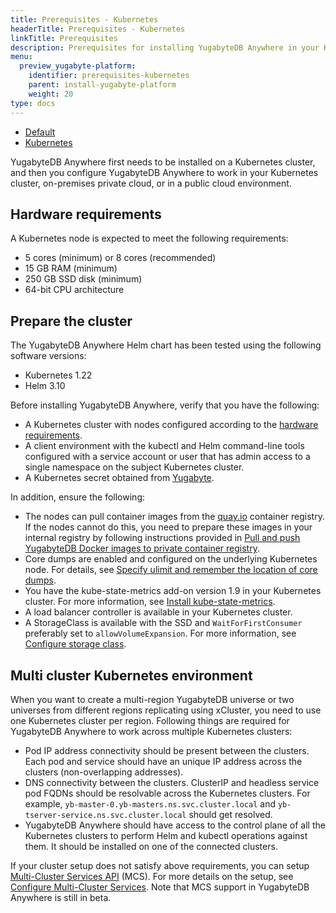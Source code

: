 ```yaml
---
title: Prerequisites - Kubernetes
headerTitle: Prerequisites - Kubernetes
linkTitle: Prerequisites
description: Prerequisites for installing YugabyteDB Anywhere in your Kubernetes environment
menu:
  preview_yugabyte-platform:
    identifier: prerequisites-kubernetes
    parent: install-yugabyte-platform
    weight: 20
type: docs
---
```


<ul class="nav nav-tabs-alt nav-tabs-yb">

  <li>
    <a href="../default/" class="nav-link">
      <i class="fa-solid fa-cloud"></i>Default</a>
  </li>

  <li>
    <a href="../kubernetes/" class="nav-link active">
      <i class="fa-regular fa-dharmachakra" aria-hidden="true"></i>Kubernetes</a>
  </li>

</ul>

YugabyteDB Anywhere first needs to be installed on a Kubernetes cluster, and then you configure YugabyteDB Anywhere to work in your Kubernetes cluster, on-premises private cloud, or in a public cloud environment.

## Hardware requirements

A Kubernetes node is expected to meet the following requirements: 

- 5 cores (minimum) or 8 cores (recommended)
- 15 GB RAM (minimum)
- 250 GB SSD disk (minimum)
- 64-bit CPU architecture

## Prepare the cluster

The YugabyteDB Anywhere Helm chart has been tested using the following software versions:

- Kubernetes 1.22
- Helm 3.10


Before installing YugabyteDB Anywhere, verify that you have the following:

- A Kubernetes cluster with nodes configured according to the [hardware requirements](#hardware-requirements).
- A client environment with the kubectl and Helm command-line tools configured with a service account or user that has admin access to a  single namespace on the subject Kubernetes cluster.
- A Kubernetes secret obtained from [Yugabyte](https://www.yugabyte.com/platform/#request-trial-form).

In addition, ensure the following:

- The nodes can pull container images from the [quay.io](https://quay.io/) container registry. If the nodes cannot do this, you need to prepare these images in your internal registry by following instructions provided in [Pull and push YugabyteDB Docker images to private container registry](../../prepare-environment/kubernetes#pull-and-push-yugabytedb-docker-images-to-private-container-registry). 
- Core dumps are enabled and configured on the underlying Kubernetes node. For details, see [Specify ulimit and remember the location of core dumps](../../prepare-environment/kubernetes#specify-ulimit-and-remember-the-location-of-core-dumps).
- You have the kube-state-metrics add-on version 1.9 in your Kubernetes cluster. For more information, see [Install kube-state-metrics](../../prepare-environment/kubernetes#install-kube-state-metrics).
- A load balancer controller is available in your Kubernetes cluster.
- A StorageClass is available with the SSD and `WaitForFirstConsumer` preferably set to `allowVolumeExpansion`. For more information, see [Configure storage class](../../prepare-environment/kubernetes/#configure-storage-class).

## Multi cluster Kubernetes environment

When you want to create a multi-region YugabyteDB universe or two universes from different regions replicating using xCluster, you need to use one Kubernetes cluster per region. Following things are required for YugabyteDB Anywhere to work across multiple Kubernetes clusters:

- Pod IP address connectivity should be present between the clusters. Each pod and service should have an unique IP address across the clusters (non-overlapping addresses).
- DNS connectivity between the clusters. ClusterIP and headless service pod FQDNs should be resolvable across the Kubernetes clusters. For example, `yb-master-0.yb-masters.ns.svc.cluster.local` and `yb-tserver-service.ns.svc.cluster.local` should get resolved.
- YugabyteDB Anywhere should have access to the control plane of all the Kubernetes clusters to perform Helm and kubectl operations against them. It should be installed on one of the connected clusters.

If your cluster setup does not satisfy above requirements, you can setup [Multi-Cluster Services API](https://git.k8s.io/enhancements/keps/sig-multicluster/1645-multi-cluster-services-api) (MCS). For more details on the setup, see [Configure Multi-Cluster Services](../../../configure-yugabyte-platform/set-up-cloud-provider/kubernetes#configure-multi-cluster-services). Note that MCS support in YugabyteDB Anywhere is still in beta.
